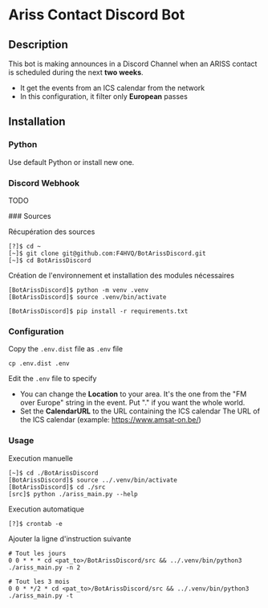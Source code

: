 # Ariss Contact Discord Bot

## Description

This bot is making announces in a Discord Channel when an ARISS contact is scheduled during the next **two weeks**. 

- It get the events from an ICS calendar from the network
- In this configuration, it filter only **European** passes


## Installation

### Python

Use default Python or install new one.


### Discord Webhook

TODO


### Sources

Récupération des sources
```
[?]$ cd ~
[~]$ git clone git@github.com:F4HVQ/BotArissDiscord.git
[~]$ cd BotArissDiscord
```

Création de l'environnement et installation des modules nécessaires
```
[BotArissDiscord]$ python -m venv .venv
[BotArissDiscord]$ source .venv/bin/activate

[BotArissDiscord]$ pip install -r requirements.txt
```


### Configuration

Copy the `.env.dist` file as `.env` file
```
cp .env.dist .env
```
Edit the `.env` file to specify
- You can change the **Location** to your area.
  It's the one from the "FM over Europe" string in the event. Put "." if you want the whole world.
- Set the **CalendarURL** to the URL containing the ICS calendar
  The URL of the ICS calendar (example: https://www.amsat-on.be/)


### Usage

Execution manuelle
```
[~]$ cd ./BotArissDiscord
[BotArissDiscord]$ source ../.venv/bin/activate
[BotArissDiscord]$ cd ./src
[src]$ python ./ariss_main.py --help
```

Execution automatique
```
[?]$ crontab -e
```

Ajouter la ligne d'instruction suivante
```
# Tout les jours
0 0 * * * cd <pat_to>/BotArissDiscord/src && ../.venv/bin/python3 ./ariss_main.py -n 2

# Tout les 3 mois
0 0 * */2 * cd <pat_to>/BotArissDiscord/src && ../.venv/bin/python3 ./ariss_main.py -t

```



